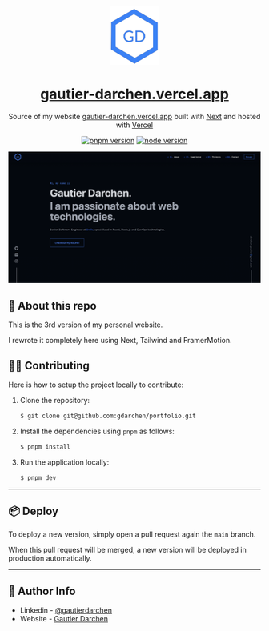 <div align="center">
  <a href="https://gautier-darchen.vercel.app/"><img alt="Logo" src=".README/logo.png" width="100" /></a>
</div>
<h1 align="center">
  <a href="https://gautier-darchen.vercel.app/">gautier-darchen.vercel.app</a>
</h1>
<p align="center">
  Source of my website <a href="https://gautier-darchen.vercel.app/" target="_blank">gautier-darchen.vercel.app</a> built with <a href="https://nextjs.org/" target="_blank">Next</a> and hosted with <a href="https://vercel.com/" target="_blank">Vercel</a>
</p>

<div align="center">

<!-- TODO: update screenshot in README (new skills section + Contentsquare, not Swile) -->
<!-- TODO: profile README (and dynamic svg) -->

<!-- TODO: uncomment when public -->
<!-- [![last commit](https://badgen.net/github/last-commit/gdarchen/portfolio?icon=https://simpleicons.now.sh/git/fff)](https://github.com/gdarchen/portfolio) -->
[![pnpm version](https://img.shields.io/badge/v9.4.0-F69220.svg?logo=pnpm&logoColor=white&label=pnpm)](https://pnpm.io/)
[![node version](https://img.shields.io/badge/%3E=20.0.0-3C873A.svg?logo=node.js&logoColor=white&label=node)](https://nodejs.org/en/)

</div>


  <a href="https://gautier-darchen.vercel.app/"><img alt="Logo" src=".README/home.png" /></a>

## 👋 About this repo

This is the 3rd version of my personal website.

I rewrote it completely here using Next, Tailwind and FramerMotion.

## 👨‍💻 Contributing

Here is how to setup the project locally to contribute:

1. Clone the repository:
   ```bash
   $ git clone git@github.com:gdarchen/portfolio.git
   ```
2. Install the dependencies using `pnpm` as follows:
   ```bash
   $ pnpm install
   ```
3. Run the application locally:
   ```bash
   $ pnpm dev
   ```

---


## 📦 Deploy

To deploy a new version, simply open a pull request again the `main` branch.

When this pull request will be merged, a new version will be deployed in production automatically.

---

## 📣 Author Info

- Linkedin - [@gautierdarchen](https://www.linkedin.com/in/gautierdarchen/)
- Website - [Gautier Darchen](https://gautier-darchen.vercel.app/)
